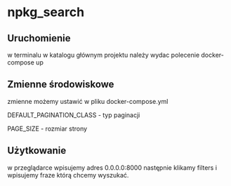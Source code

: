 # npkg_search


Uruchomienie
--------------
w terminalu w katalogu głównym projektu należy wydac polecenie
docker-compose up

Zmienne środowiskowe
--------------
zmienne możemy ustawić w pliku docker-compose.yml

DEFAULT_PAGINATION_CLASS - typ paginacji

PAGE_SIZE - rozmiar strony

Użytkowanie
--------------
w przeglądarce wpisujemy adres 0.0.0.0:8000 następnie klikamy filters i wpisujemy fraze którą chcemy wyszukać.
